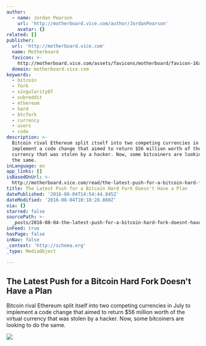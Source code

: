 ```yaml
---
author:
  - name: Jordan Pearson
    url: 'http://motherboard.vice.com/author/JordanPearson'
    avatar: {}
related: []
publisher:
  url: 'http://motherboard.vice.com'
  name: Motherboard
  favicon: >-
    http://motherboard.vice.com/assets/favicons/motherboard/favicon-16x16.png?v20160720101513
  domain: motherboard.vice.com
keywords:
  - bitcoin
  - fork
  - singularity87
  - subreddit
  - ethereum
  - hard
  - btcfork
  - currency
  - users
  - code
description: >-
  Bitcoin rival Ethereum split itself into two competing currencies in July to
  implement a code change that aimed to return $56 million worth of the virtual
  currency that was stolen by a hacker. Now, some bitcoiners are looking to do
  the same.
inLanguage: en
app_links: []
isBasedOnUrl: >-
  http://motherboard.vice.com/read/the-latest-push-for-a-bitcoin-hard-fork-doesnt-have-a-plan-reddit-r-btcfork
title: The Latest Push for a Bitcoin Hard Fork Doesn't Have a Plan
datePublished: '2016-08-04T14:54:44.845Z'
dateModified: '2016-08-04T10:18:28.860Z'
via: {}
starred: false
sourcePath: >-
  _posts/2016-08-04-the-latest-push-for-a-bitcoin-hard-fork-doesnt-have-a-plan.md
inFeed: true
hasPage: false
inNav: false
_context: 'http://schema.org'
_type: MediaObject

---
```

<article style=""><h1>The Latest Push for a Bitcoin Hard Fork Doesn't Have a Plan</h1><p>Bitcoin rival Ethereum split itself into two competing currencies in July to implement a code change that aimed to return $56 million worth of the virtual currency that was stolen by a hacker. Now, some bitcoiners are looking to do the same.</p><img src="http://motherboard-images.vice.com/content-images/article/no-id/1470260277583402.jpg" /></article>